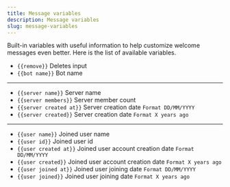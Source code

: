 ```yaml
---
title: Message variables
description: Message variables
slug: message-variables
---
```


Built-in variables with useful information to help customize welcome messages even better. Here is the list of available variables.

- `{{remove}}` Deletes input
- `{{bot name}}` Bot name

---

- `{{server name}}` Server name
- `{{server members}}` Server member count
- `{{server created at}}` Server creation date `Format DD/MM/YYYY`
- `{{server created}}` Server creation date `Format X years ago`

---

- `{{user name}}` Joined user name
- `{{user id}}` Joined user id
- `{{user created at}}` Joined user account creation date `Format DD/MM/YYYY`
- `{{user created}}` Joined user account creation date `Format X years ago`
- `{{user joined at}}` Joined user joining date `Format DD/MM/YYYY`
- `{{user joined}}` Joined user joining date `Format X years ago`